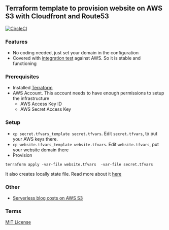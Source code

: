 ## Terraform template to provision website on AWS S3 with Cloudfront and Route53

[![CircleCI](https://circleci.com/gh/sjevs/terraform-static-website-s3-cloudfront.svg?style=svg)](https://circleci.com/gh/sjevs/terraform-static-website-s3-cloudfront)

### Features

* No coding needed, just set your domain in the configuration
* Covered with [integration test](circle.yml) against AWS. So it is stable and functioning

### Prerequisites

* Installed [Terraform](https://www.terraform.io)
* AWS Account. This account needs to have enough permissions to setup the infrastructure
  * AWS Access Key ID
  * AWS Secret Access Key

### Setup

* `cp secret.tfvars_template secret.tfvars`. Edit `secret.tfvars`, to put your AWS keys there.
* `cp website.tfvars_template website.tfvars`. Edit `website.tfvars`, put your website domain there
* Provision
```
terraform apply -var-file website.tfvars  -var-file secret.tfvars
```

It also creates locally state file. Read more about it [here](https://www.terraform.io/docs/state/)

### Other

* [Serverless blog costs on AWS S3](http://perfect-blog.jevsejev.io/2016/05/17/aws-serverless-blog-costs/)

### Terms

[MIT License](https://tldrlegal.com/license/mit-license)
